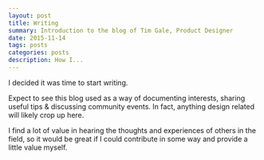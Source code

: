```yaml
---
layout: post
title: Writing
summary: Introduction to the blog of Tim Gale, Product Designer
date: 2015-11-14
tags: posts
categories: posts
description: How I...
---
```


I decided it was time to start writing.

Expect to see this blog used as a way of documenting interests, sharing useful tips &amp; discussing community events. In fact, anything design related will likely crop up here.

I find a lot of value in hearing the thoughts and experiences of others in the field, so it would be great if I could contribute in some way and provide a little value myself.
